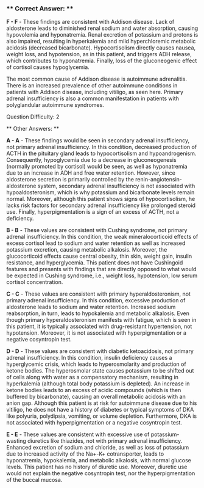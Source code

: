 ### ** Correct Answer: **

**F - F** - These findings are consistent with Addison disease. Lack of aldosterone leads to diminished renal sodium and water absorption, causing hypovolemia and hyponatremia. Renal excretion of potassium and protons is also impaired, resulting in hyperkalemia and mild hyperchloremic metabolic acidosis (decreased bicarbonate). Hypocortisolism directly causes nausea, weight loss, and hypotension, as in this patient, and triggers ADH release, which contributes to hyponatremia. Finally, loss of the gluconeogenic effect of cortisol causes hypoglycemia.

The most common cause of Addison disease is autoimmune adrenalitis. There is an increased prevalence of other autoimmune conditions in patients with Addison disease, including vitiligo, as seen here. Primary adrenal insufficiency is also a common manifestation in patients with polyglandular autoimmune syndromes.

Question Difficulty: 2

** Other Answers: **

**A - A** - These findings would be seen in secondary adrenal insufficiency, not primary adrenal insufficiency. In this condition, decreased production of ACTH in the pituitary gland leads to hypocortisolism and hypoandrogenism. Consequently, hypoglycemia due to a decrease in gluconeogenesis (normally promoted by cortisol) would be seen, as well as hyponatremia due to an increase in ADH and free water retention. However, since aldosterone secretion is primarily controlled by the renin-angiotensin-aldosterone system, secondary adrenal insufficiency is not associated with hypoaldosteronism, which is why potassium and bicarbonate levels remain normal. Moreover, although this patient shows signs of hypocortisolism, he lacks risk factors for secondary adrenal insufficiency like prolonged steroid use. Finally, hyperpigmentation is a sign of an excess of ACTH, not a deficiency.

**B - B** - These values are consistent with Cushing syndrome, not primary adrenal insufficiency. In this condition, the weak mineralocorticoid effects of excess cortisol lead to sodium and water retention as well as increased potassium excretion, causing metabolic alkalosis. Moreover, the glucocorticoid effects cause central obesity, thin skin, weight gain, insulin resistance, and hyperglycemia. This patient does not have Cushingoid features and presents with findings that are directly opposed to what would be expected in Cushing syndrome, i.e., weight loss, hypotension, low serum cortisol concentration.

**C - C** - These values are consistent with primary hyperaldosteronism, not primary adrenal insufficiency. In this condition, excessive production of aldosterone leads to sodium and water retention. Increased sodium reabsorption, in turn, leads to hypokalemia and metabolic alkalosis. Even though primary hyperaldosteronism manifests with fatigue, which is seen in this patient, it is typically associated with drug-resistant hypertension, not hypotension. Moreover, it is not associated with hyperpigmentation or a negative cosyntropin test.

**D - D** - These values are consistent with diabetic ketoacidosis, not primary adrenal insufficiency. In this condition, insulin deficiency causes a hyperglycemic crisis, which leads to hyperosmolarity and production of ketone bodies. The hyperosmolar state causes potassium to be shifted out of cells along with water as a compensatory mechanism, resulting in hyperkalemia (although total body potassium is depleted). An increase in ketone bodies leads to an excess of acidic compounds (which is then buffered by bicarbonate), causing an overall metabolic acidosis with an anion gap. Although this patient is at risk for autoimmune disease due to his vitiligo, he does not have a history of diabetes or typical symptoms of DKA like polyuria, polydipsia, vomiting, or volume depletion. Furthermore, DKA is not associated with hyperpigmentation or a negative cosyntropin test.

**E - E** - These values are consistent with excessive use of potassium-wasting diuretics like thiazides, not with primary adrenal insufficiency. Enhanced excretion of sodium and chloride, as well as loss of potassium due to increased activity of the Na+-K+ cotransporter, leads to hyponatremia, hypokalemia, and metabolic alkalosis, with normal glucose levels. This patient has no history of diuretic use. Moreover, diuretic use would not explain the negative cosyntropin test, nor the hyperpigmentation of the buccal mucosa.

